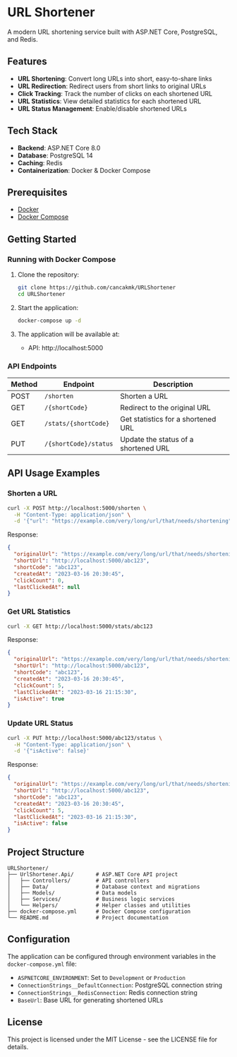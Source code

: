 # URL Shortener

A modern URL shortening service built with ASP.NET Core, PostgreSQL, and Redis.

## Features

- **URL Shortening**: Convert long URLs into short, easy-to-share links
- **URL Redirection**: Redirect users from short links to original URLs
- **Click Tracking**: Track the number of clicks on each shortened URL
- **URL Statistics**: View detailed statistics for each shortened URL
- **URL Status Management**: Enable/disable shortened URLs

## Tech Stack

- **Backend**: ASP.NET Core 8.0
- **Database**: PostgreSQL 14
- **Caching**: Redis
- **Containerization**: Docker & Docker Compose

## Prerequisites

- [Docker](https://www.docker.com/products/docker-desktop/)
- [Docker Compose](https://docs.docker.com/compose/install/)

## Getting Started

### Running with Docker Compose

1. Clone the repository:
   ```bash
   git clone https://github.com/cancakmk/URLShortener
   cd URLShortener
   ```

2. Start the application:
   ```bash
   docker-compose up -d
   ```

3. The application will be available at:
   - API: http://localhost:5000

### API Endpoints

| Method | Endpoint | Description |
|--------|----------|-------------|
| POST | `/shorten` | Shorten a URL |
| GET | `/{shortCode}` | Redirect to the original URL |
| GET | `/stats/{shortCode}` | Get statistics for a shortened URL |
| PUT | `/{shortCode}/status` | Update the status of a shortened URL |

## API Usage Examples

### Shorten a URL

```bash
curl -X POST http://localhost:5000/shorten \
  -H "Content-Type: application/json" \
  -d '{"url": "https://example.com/very/long/url/that/needs/shortening"}'
```

Response:
```json
{
  "originalUrl": "https://example.com/very/long/url/that/needs/shortening",
  "shortUrl": "http://localhost:5000/abc123",
  "shortCode": "abc123",
  "createdAt": "2023-03-16 20:30:45",
  "clickCount": 0,
  "lastClickedAt": null
}
```

### Get URL Statistics

```bash
curl -X GET http://localhost:5000/stats/abc123
```

Response:
```json
{
  "originalUrl": "https://example.com/very/long/url/that/needs/shortening",
  "shortUrl": "http://localhost:5000/abc123",
  "shortCode": "abc123",
  "createdAt": "2023-03-16 20:30:45",
  "clickCount": 5,
  "lastClickedAt": "2023-03-16 21:15:30",
  "isActive": true
}
```

### Update URL Status

```bash
curl -X PUT http://localhost:5000/abc123/status \
  -H "Content-Type: application/json" \
  -d '{"isActive": false}'
```

Response:
```json
{
  "originalUrl": "https://example.com/very/long/url/that/needs/shortening",
  "shortUrl": "http://localhost:5000/abc123",
  "shortCode": "abc123",
  "createdAt": "2023-03-16 20:30:45",
  "clickCount": 5,
  "lastClickedAt": "2023-03-16 21:15:30",
  "isActive": false
}
```

## Project Structure

```
URLShortener/
├── UrlShortener.Api/       # ASP.NET Core API project
│   ├── Controllers/        # API controllers
│   ├── Data/               # Database context and migrations
│   ├── Models/             # Data models
│   ├── Services/           # Business logic services
│   └── Helpers/            # Helper classes and utilities
├── docker-compose.yml      # Docker Compose configuration
└── README.md               # Project documentation
```

## Configuration

The application can be configured through environment variables in the `docker-compose.yml` file:

- `ASPNETCORE_ENVIRONMENT`: Set to `Development` or `Production`
- `ConnectionStrings__DefaultConnection`: PostgreSQL connection string
- `ConnectionStrings__RedisConnection`: Redis connection string
- `BaseUrl`: Base URL for generating shortened URLs

## License

This project is licensed under the MIT License - see the LICENSE file for details. 
